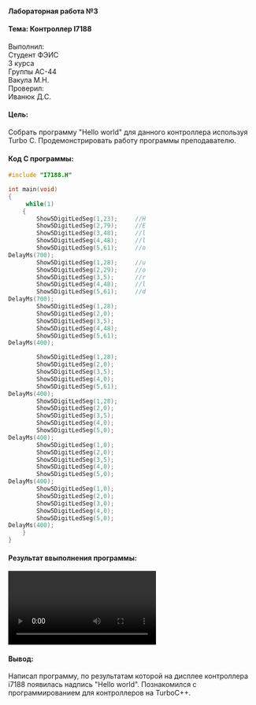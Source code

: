 #### Лабораторная работа №3
#### Тема: Контроллер I7188
 Выполнил:<br>
 Студент ФЭИС<br>
 3 курса<br>
 Группы АС-44<br>
 Вакула М.Н.<br>
 Проверил:<br>
 Иванюк Д.С.
  
#### Цель: 
  Собрать программу "Hello world" для данного контроллера используя Turbo C. Продемонстрировать работу программы преподавателю.<br>
  #### Код C программы:
```C
#include "I7188.H"

int main(void)
{
	 while(1)
	{
		Show5DigitLedSeg(1,23);  	//H
		Show5DigitLedSeg(2,79);		//E
		Show5DigitLedSeg(3,48);		//l
		Show5DigitLedSeg(4,48);		//l
		Show5DigitLedSeg(5,61);		//o
DelayMs(700);
		Show5DigitLedSeg(1,28);		//u
		Show5DigitLedSeg(2,29);		//o
		Show5DigitLedSeg(3,5);		//r
		Show5DigitLedSeg(4,48);		//l
		Show5DigitLedSeg(5,61);		//d
DelayMs(700);
		Show5DigitLedSeg(1,28);		
		Show5DigitLedSeg(2,0);		
		Show5DigitLedSeg(3,5);		
		Show5DigitLedSeg(4,48);		
		Show5DigitLedSeg(5,61);		
DelayMs(400);

		Show5DigitLedSeg(1,28);		
		Show5DigitLedSeg(2,0);		
		Show5DigitLedSeg(3,5);		
		Show5DigitLedSeg(4,0);		
		Show5DigitLedSeg(5,61);		
DelayMs(400);
		Show5DigitLedSeg(1,28);		
		Show5DigitLedSeg(2,0);		
		Show5DigitLedSeg(3,5);		
		Show5DigitLedSeg(4,0);		
		Show5DigitLedSeg(5,0);		
DelayMs(400);
		Show5DigitLedSeg(1,0);		
		Show5DigitLedSeg(2,0);		
		Show5DigitLedSeg(3,5);		
		Show5DigitLedSeg(4,0);		
		Show5DigitLedSeg(5,0);		
DelayMs(400);
		Show5DigitLedSeg(1,0);		
		Show5DigitLedSeg(2,0);		
		Show5DigitLedSeg(3,0);		
		Show5DigitLedSeg(4,0);		
		Show5DigitLedSeg(5,0);		
DelayMs(400);
	}
}

```
#### Результат ввыполнения программы: <br>
![Result](https://github.com/idzm/mmipu-lab-16-17/tree/master/trunk/as0004405/task_03/report.mkv)
<br>
#### Вывод: 
Написал программу, по результатам которой на дисплее контроллера i7188 появилась надпись "Hello world". Познакомился с программированием для контроллеров на TurboC++.
